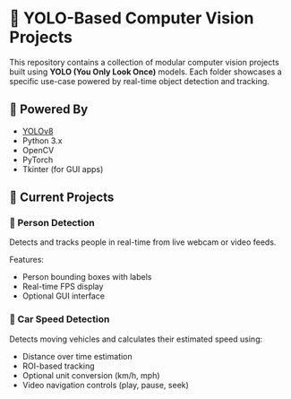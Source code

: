 # 🚦 YOLO-Based Computer Vision Projects

This repository contains a collection of modular computer vision projects built using **YOLO (You Only Look Once)** models. Each folder showcases a specific use-case powered by real-time object detection and tracking.

## 🧠 Powered By
- [YOLOv8](https://github.com/ultralytics/ultralytics)
- Python 3.x
- OpenCV
- PyTorch
- Tkinter (for GUI apps)
## 📌 Current Projects

### 🧍 Person Detection
Detects and tracks people in real-time from live webcam or video feeds.

Features:
- Person bounding boxes with labels
- Real-time FPS display
- Optional GUI interface

### 🚗 Car Speed Detection
Detects moving vehicles and calculates their estimated speed using:
- Distance over time estimation
- ROI-based tracking
- Optional unit conversion (km/h, mph)
- Video navigation controls (play, pause, seek)
